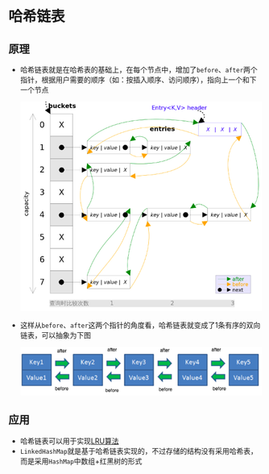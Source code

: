 # 哈希链表

## 原理

+ 哈希链表就是在哈希表的基础上，在每个节点中，增加了`before`、`after`两个指针，根据用户需要的顺序（如：按插入顺序、访问顺序），指向上一个和下一个节点

  ![image-20190515143545160](assets/image-20190515143545160.png) 

+ 这样从`before`、`after`这两个指针的角度看，哈希链表就变成了1条有序的双向链表，可以抽象为下图

  ![image-20190515144214224](assets/image-20190515144214224.png) 

## 应用

+ 哈希链表可以用于实现[LRU算法](../LRU/LRU.md) 
+ `LinkedHashMap`就是基于哈希链表实现的，不过存储的结构没有采用哈希表，而是采用`HashMap`中数组+红黑树的形式